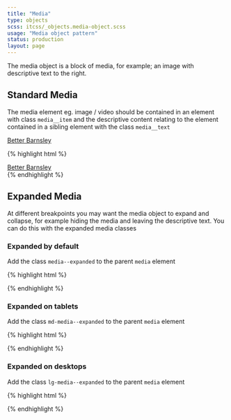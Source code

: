 ```yaml
---
title: "Media"
type: objects
scss: itcss/_objects.media-object.scss
usage: "Media object pattern"
status: production
layout: page
---
```


The media object is a block of media, for example; an image with descriptive text to the right.

## Standard Media

The media element eg. image / video should be contained in an element with class `media__item` and the descriptive content relating to the element contained in a sibling element with the class `media__text`

<div class="example">
<div class="media">
    <a class="media__link" href="#">
        <div class="media__item">
            <img src="http://placehold.it/50x50" alt="" class="media__object">                                    
        </div>
        <div class="media__text">
            Better Barnsley
        </div>
    </a>
</div>
</div>

{% highlight html %}
    <div class="media">
        <a class="media__link" href="#">
            <div class="media__item">
                <img src="http://placehold.it/50x50" alt="" class="media__object">                                    
            </div>
            <div class="media__text">
                Better Barnsley
            </div>
        </a>
    </div>
{% endhighlight %}

## Expanded Media

At different breakpoints you may want the media object to expand and collapse, for example hiding the media and leaving the descriptive text. You can do this with the expanded media classes


### Expanded by default

Add the class `media--expanded` to the parent `media` element

{% highlight html %}
    <div class="media media--expanded"></div>
{% endhighlight %}

### Expanded on tablets

Add the class `md-media--expanded` to the parent `media` element

{% highlight html %}
    <div class="media md-media--expanded"></div>
{% endhighlight %}

### Expanded on desktops

Add the class `lg-media--expanded` to the parent `media` element

{% highlight html %}
    <div class="media lg-media--expanded"></div>
{% endhighlight %}
